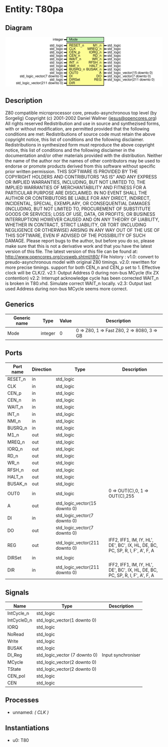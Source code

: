 # Entity: T80pa
## Diagram
![Diagram](T80pa.svg "Diagram")
## Description
Z80 compatible microprocessor core, preudo-asynchronous top level (by Sorgelig)
Copyright (c) 2001-2002 Daniel Wallner (jesus@opencores.org)
All rights reserved
Redistribution and use in source and synthezised forms, with or without
modification, are permitted provided that the following conditions are met:
Redistributions of source code must retain the above copyright notice,
this list of conditions and the following disclaimer.
Redistributions in synthesized form must reproduce the above copyright
notice, this list of conditions and the following disclaimer in the
documentation and/or other materials provided with the distribution.
Neither the name of the author nor the names of other contributors may
be used to endorse or promote products derived from this software without
specific prior written permission.
THIS SOFTWARE IS PROVIDED BY THE COPYRIGHT HOLDERS AND CONTRIBUTORS "AS IS"
AND ANY EXPRESS OR IMPLIED WARRANTIES, INCLUDING, BUT NOT LIMITED TO,
THE IMPLIED WARRANTIES OF MERCHANTABILITY AND FITNESS FOR A PARTICULAR
PURPOSE ARE DISCLAIMED. IN NO EVENT SHALL THE AUTHOR OR CONTRIBUTORS BE
LIABLE FOR ANY DIRECT, INDIRECT, INCIDENTAL, SPECIAL, EXEMPLARY, OR
CONSEQUENTIAL DAMAGES (INCLUDING, BUT NOT LIMITED TO, PROCUREMENT OF
SUBSTITUTE GOODS OR SERVICES; LOSS OF USE, DATA, OR PROFITS; OR BUSINESS
INTERRUPTION) HOWEVER CAUSED AND ON ANY THEORY OF LIABILITY, WHETHER IN
CONTRACT, STRICT LIABILITY, OR TORT (INCLUDING NEGLIGENCE OR OTHERWISE)
ARISING IN ANY WAY OUT OF THE USE OF THIS SOFTWARE, EVEN IF ADVISED OF THE
POSSIBILITY OF SUCH DAMAGE.
Please report bugs to the author, but before you do so, please
make sure that this is not a derivative work and that
you have the latest version of this file.
The latest version of this file can be found at:
 http://www.opencores.org/cvsweb.shtml/t80/
File history :
v1.0: convert to preudo-asynchronous model with original Z80 timings.
v2.0: rewritten for more precise timings.
      support for both CEN_n and CEN_p set to 1. Effective clock will be CLK/2.
v2.1: Output Address 0 during non-bus MCycle (fix ZX contention)
v2.2: Interrupt acknowledge cycle has been corrected
      WAIT_n is broken in T80.vhd. Simulate correct WAIT_n locally.
v2.3: Output last used Address during non-bus MCycle seems more correct.
## Generics
| Generic name | Type    | Value | Description                                 |
| ------------ | ------- | ----- | ------------------------------------------- |
| Mode         | integer | 0     | 0 => Z80, 1 => Fast Z80, 2 => 8080, 3 => GB |
## Ports
| Port name | Direction | Type                           | Description                                                                   |
| --------- | --------- | ------------------------------ | ----------------------------------------------------------------------------- |
| RESET_n   | in        | std_logic                      |                                                                               |
| CLK       | in        | std_logic                      |                                                                               |
| CEN_p     | in        | std_logic                      |                                                                               |
| CEN_n     | in        | std_logic                      |                                                                               |
| WAIT_n    | in        | std_logic                      |                                                                               |
| INT_n     | in        | std_logic                      |                                                                               |
| NMI_n     | in        | std_logic                      |                                                                               |
| BUSRQ_n   | in        | std_logic                      |                                                                               |
| M1_n      | out       | std_logic                      |                                                                               |
| MREQ_n    | out       | std_logic                      |                                                                               |
| IORQ_n    | out       | std_logic                      |                                                                               |
| RD_n      | out       | std_logic                      |                                                                               |
| WR_n      | out       | std_logic                      |                                                                               |
| RFSH_n    | out       | std_logic                      |                                                                               |
| HALT_n    | out       | std_logic                      |                                                                               |
| BUSAK_n   | out       | std_logic                      |                                                                               |
| OUT0      | in        | std_logic                      | 0 => OUT(C),0, 1 => OUT(C),255                                                |
| A         | out       | std_logic_vector(15 downto 0)  |                                                                               |
| DI        | in        | std_logic_vector(7 downto 0)   |                                                                               |
| DO        | out       | std_logic_vector(7 downto 0)   |                                                                               |
| REG       | out       | std_logic_vector(211 downto 0) | IFF2, IFF1, IM, IY, HL', DE', BC', IX, HL, DE, BC, PC, SP, R, I, F', A', F, A |
| DIRSet    | in        | std_logic                      |                                                                               |
| DIR       | in        | std_logic_vector(211 downto 0) | IFF2, IFF1, IM, IY, HL', DE', BC', IX, HL, DE, BC, PC, SP, R, I, F', A', F, A |
## Signals
| Name        | Type                          | Description        |
| ----------- | ----------------------------- | ------------------ |
| IntCycle_n  | std_logic                     |                    |
| IntCycleD_n | std_logic_vector(1 downto 0)  |                    |
| IORQ        | std_logic                     |                    |
| NoRead      | std_logic                     |                    |
| Write       | std_logic                     |                    |
| BUSAK       | std_logic                     |                    |
| DI_Reg      | std_logic_vector (7 downto 0) | Input synchroniser |
| MCycle      | std_logic_vector(2 downto 0)  |                    |
| TState      | std_logic_vector(2 downto 0)  |                    |
| CEN_pol     | std_logic                     |                    |
| CEN         | std_logic                     |                    |
## Processes
- unnamed: _( CLK )_

## Instantiations
- u0: T80
